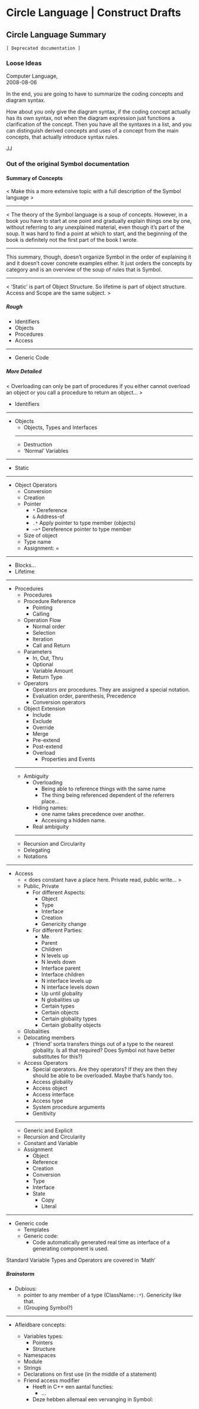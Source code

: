 ﻿Circle Language | Construct Drafts
==================================

Circle Language Summary
-----------------------

`[ Deprecated documentation ]`

### Loose Ideas

Computer Language,  
2008-08-06

In the end, you are going to have to summarize the coding concepts and diagram syntax.

How about you only give the diagram syntax, if the coding concept actually has its own syntax, not when the diagram expression just functions a clarification of the concept. Then you have all the syntaxes in a list, and you can distinguish derived concepts and uses of a concept from the main concepts, that actually introduce syntax rules.

JJ

### Out of the original Symbol documentation

#### Summary of Concepts

< Make this a more extensive topic with a full description of the Symbol language >

-----

< The theory of the Symbol language is a soup of concepts. However, in a book you have to start at one point and gradually explain things one by one, without referring to any unexplained material, even though it’s part of the soup. It was hard to find a point at which to start, and the beginning of the book is definitely not the first part of the book I wrote.

-----

This summary, though, doesn’t organize Symbol in the order of explaining it and it doesn’t cover concrete examples either. It just orders the concepts by category and is an overview of the soup of rules that is Symbol.

-----

< ‘Static’ is part of Object Structure. So lifetime is part of object structure. Access and Scope are the same subject. >

##### Rough

- Identifiers
- Objects
- Procedures
- Access
-----
- Generic Code

##### More Detailed

< Overloading can only be part of procedures if you either cannot overload an object or you call a procedure to return an object... >

- Identifiers
-----
- Objects
    - Objects, Types and Interfaces
    -----
    - Destruction
    - ‘Normal’ Variables
-----
- Static
-----    
- Object Operators
    - Conversion 
    - Creation
    - Pointer
        - `*` Dereference
        - `&` Address-of
        - `.*` Apply pointer to type member (objects) 
        - `–>*` Dereference pointer to type member
    - Size of object
    - Type name
    - Assignment: =
-----
- Blocks...
- Lifetime
-----
- Procedures
    - Procedures
    - Procedure Reference
        - Pointing
        - Calling
    - Operation Flow
        - Normal order
        - Selection
        - Iteration 
        - Call and Return
    - Parameters
        - In, Out, Thru
        - Optional
        - Variable Amount
        - Return Type
    - Operators
        - Operators *are* procedures. They are assigned a special notation.
        - Evaluation order, parenthesis, Precedence
        - Conversion operators
    - Object Extension
        - Include
        - Exclude
        - Override
        - Merge
        - Pre-extend
        - Post-extend
        - Overload
            - Properties and Events
    -----
    - Ambiguity
        - Overloading
            - Being able to reference things with the same name
            - The thing being referenced dependent of the referrers place...
        - Hiding names: 
            - one name takes precedence over another. 
            - Accessing a hidden name.
        - Real ambiguity
    -----
    - Recursion and Circularity
    - Delegating
    - Notations
-----
- Access
    - < does constant have a place here. Private read, public write... >
    - Public, Private
        - For different Aspects: 
            - Object
            - Type
            - Interface
            - Creation
            - Genericity change
        - For different Parties: 
            - Me
            - Parent
            - Children
            - N levels up
            - N levels down
            - Interface parent
            - Interface children
            - N interface levels up
            - N interface levels down
            - Up until globality
            - N globalities up
            - Certain types
            - Certain objects
            - Certain globality types
            - Certain globality objects
    - Globalities
    - Delocating members 
        - (‘friend’ sorta transfers things out of a type to the nearest globality. Is all that required? Does Symbol not  have better substitutes for this?)
    - Access Operators
        - Special operators. Are they operators? If they are then they should be able to be overloaded. Maybe that’s handy too.
        - Access globality
        - Access object
        - Access interface
        - Access type
        - System procedure arguments
        - Genitivity
    -----
    - Generic and Explicit
    - Recursion and Circularity
    - Constant and Variable
    - Assignment
        - Object
        - Reference
        - Creation
        - Conversion
        - Type
        - Interface
        - State
            - Copy
            - Literal
-----
- Generic code
    - Templates
    - Generic code:
        - Code automatically generated real time as interface of a generating component is used.

Standard Variable Types and Operators are covered in ‘Math’

##### Brainstorm

- Dubious:
    - pointer to any member of a type (ClassName`::*`). Genericity like that.
    - (Grouping Symbol?)

-----

- Afleidbare concepts:

    - Variables types:
        - Pointers
        - Structure
    - Namespaces
    - Module
    - Strings 
    - Declarations on first use (in the middle of a statement)
    - Friend access modifier
        - Heeft in C++ een aantal functies:
            - ...
        - Deze hebben allemaal een vervanging in Symbol: